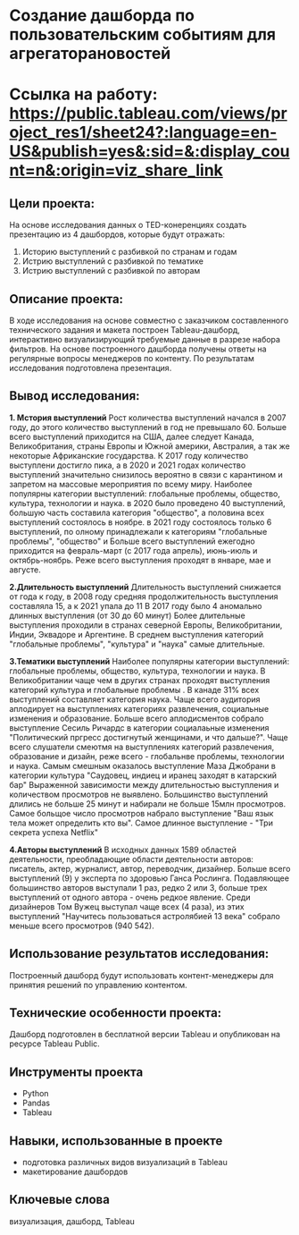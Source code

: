 # Создание дашборда по пользовательским событиям для агрегаторановостей
# Ссылка на работу: https://public.tableau.com/views/project_res1/sheet24?:language=en-US&publish=yes&:sid=&:display_count=n&:origin=viz_share_link

## Цели проекта:

На основе исследования данных о TED-конеренциях создать презентацию из 4 дашбордов, которые будут отражать:

1. Историю выступлений с разбивкой по странам и годам
2. Истрию выступлений с разбивкой по тематике
3. Истрию выступлений с разбивкой по авторам


## Описание проекта:

В ходе исследования на основе совместно с заказчиком составленного технического задания и макета построен Tableau-дашборд, интерактивно визуализирующий требуемые данные в разрезе набора фильтров. На основе построенного дашборда получены ответы на регулярные вопросы менеджеров по контенту. По результатам исследования подготовлена презентация.


## Вывод исследования:

**1. Мстория выступлений**
Рост количества выступлений начался в 2007 году, до этого количество выступлений в год не превышало 60.
Больше всего выступлений приходится на США, далее следует Канада, Великобритания, страны Европы и Южной америки, Австралия, а так же некоторые Африканские государства.
К 2017 году количество выступлени достигло пика, а в 2020 и 2021 годах количество выступлений значительно снизилось 
вероятно в связи с карантином и запретом на массовые мероприятия по всему миру.
Наиболее популярны категории выступлений: глобальные проблемы, общество, культура, технологии и наука.
в 2020 было проведено 40 выступлений, большую часть составила категория "общество", а половина всех 
выступлений состоялось в ноябре. в 2021 году состоялось только 6 выступлений, по олному принадлежали к категориям "глобальные проблемы", "общество" и
Больше всего выступлений ежегодно приходится на февраль-март (с 2017 года апрель), июнь-июль и октябрь-ноябрь. Реже всего выступления проходят в январе, мае и августе.

**2.Длительность выступлений**
Длительность выступлений снижается от года к году, в 2008 году средняя продолжительность выступления составляла 15, а к 2021 упала до 11
В 2017 году было 4 аномально длинных выступления (от 30 до 60 минут)
Более длительные выступления проходили в странах северной Европы, Великобритании, Индии, Эквадоре и Аргентине.
В среднем выступления категорий "глобальные проблемы", "культура" и "наука" самые длительные.

**3.Тематики выступлений**
Наиболее популярны категории выступлений: глобальные проблемы, общество, культура, технологии и наука.
В Великобритании чаще чем в других странах проходят выступления категорий культура и глобальные проблемы . В канаде 31% всех выступлений составляет категория наука.
Чаще всего аудитория аплодирует на выступлениях категориях развлечения, социальные изменения и образование. 
Больше всего аплодисментов собрало выступление Сесиль Ричардс в категории социалаьные изменения "Политический пргресс достигнутый женщинами, и что дальше?".
Чаще всего слушатели смеютмя на выступлениях категорий развлечения, образование и дизайн, реже всего - глобальнве проблемы, технологии и наука. 
Самым смешным оказалось выступление Маза Джобрани в категории культура "Саудовец, индиец и иранец заходят в катарский бар"
Выраженной зависимости между длительностью выступления и количеством просмотров не выявлено. 
Большинство выступлений длились не больше 25 минут и набирали не больше 15млн просмотров. 
Самое больщое число просмотров набрало выступление "Ваш язык тела может определить кто вы". Самое длинное выступление - "Три секрета успеха Netflix"

**4.Авторы выступлений**
В исходных данных 1589 областей деятельности, преобладающие области деятельности авторов: писатель, актер, журналист, автор, переводчик, дизайнер.
Больше всего выступлений (9) у эксперта по здоровью Ганса Рослинга. 
Подавляющее большинство авторов выступали 1 раз, редко 2 или 3, больше трех выступлений от одного автора - очень редкое явление.
Среди дизайнеров Том Вужец выступал чаще всех (4 раза), из этих выступлений "Научитесь пользоваться астролябией 13 века" собрало меньше всего просмотров (940 542).


## Использование результатов исследования:

Построенный дашборд будут использовать контент-менеджеры для принятия решений по управлению контентом.


## Технические особенности проекта:

Дашборд подготовлен в бесплатной версии Tableau и опубликован на ресурсе Tableau Public.


## Инструменты проекта

- Python
- Pandas
- Tableau


## Навыки, использованные в проекте

- подготовка различных видов визуализаций в Tableau
- макетирование дашбордов


## Ключевые слова

визуализация, дашборд, Tableau
